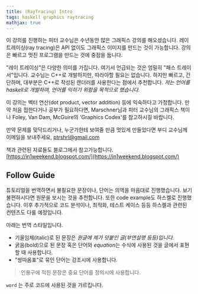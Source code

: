 ```yaml
--- 
title: (RayTracing) Intro
tags: haskell graphics raytracing
mathjax: true
---
```


이 강의를 진행하는 피터 교수님은 수년동안 많은 그래픽스 강의를 해오셨습니다. 레이트레이싱(ray tracing)은 API 없이도 그래픽스 이미지를 만드는 것이 가능합니다. 강의은 빠르고 멋진 프로그램을 만드는 것에 중점을 둡니다.

 "레이 트레이싱"은 다양한 의미를 가집니다. 여기서 언급되는 것은 엄밀히 "패스 트레이서"입니다. 교수님는 C++로 개발하지만, 따라야할 필요는 없습니다. 하지만 빠르고, 간단하며, 대부분은 C++로 작성된 렌더러를 사용한다는 점에서 추천합니다. *저는 언어를 haskell로 개발하며, 언어를 익히기 위함을 목적으로 했습니다.* 

 이 강의는 벡터 연산(dot product, vector addition) 등에 익숙하다고 가정합니다. 만약 처음 접한다거나 공부가 필요하다면, Marschner님과 피터 교수님의 그래픽스 책이나 Foley, Van Dam, McGuire의 'Graphics Codex'를 참고하시길 바랍니다. 

 만약 문제를 맞닥드리거나, 누군가한테 보여줄 만큼 멋있게 만들었다면 부디 교수님께 이메일을 보내주세요, ptrshrl@gmail.com 

 책과 관련된 자료들도 블로그에서 참고가능합니다. [https://in1weekend.blogspot.com/](https://in1weekend.blogspot.com/)

## Follow Guide

튜토리얼을 번역하면서 불필요한 문장이나, 단어는 의역을 마음대로 진행했습니다. 보기 불편하시다면 원문을 보시는 것을 추천합니다. 또한 code example도 하스켈로 진행했습니다. 이후 추가적으로 코드 분석이나, 최적화, 테스트 케이스 등등 하스켈과 관련된 컨텐츠도 다룰 예정입니다. 

아래는 번역 스타일입니다.

- 기울임체(italic)로 된 문장은 *원글에 제가 덧붙인 글(부연설명 등등)입니다.*
- 굵음(bold)으로 된 문장 혹은 단어와 $equation$는 수식에 사용된 것을 글에서 표현할 때 사용합니다.
- "쌍따옴표"로 묶인 단어는 강조시에 사용합니다.

> 인용구에 적힌 문장은 중요 단어를 정의시에 사용합니다.

`word` 는 주로 코드에 사용된 것을 가르킵니다.
